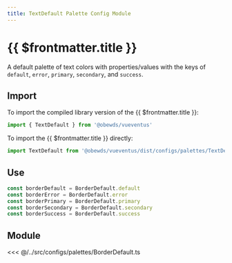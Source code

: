 ```yaml
---
title: TextDefault Palette Config Module
---
```


<script setup>
    import DocsPackageVersion from '../../../src/views/compos/DocsPackageVersion.vue'
</script>





# {{ $frontmatter.title }}

A default palette of text colors with properties/values with the keys of `default`, `error`, `primary`, `secondary`, and `success`.






## Import

To import the compiled library version of the {{ $frontmatter.title }}:

```javascript
import { TextDefault } from '@obewds/vueventus'
```

To import the {{ $frontmatter.title }} directly:

```javascript
import TextDefault from '@obewds/vueventus/dist/configs/palettes/TextDefault.js'
```






## Use

```javascript
const borderDefault = BorderDefault.default
const borderError = BorderDefault.error
const borderPrimary = BorderDefault.primary
const borderSecondary = BorderDefault.secondary
const borderSuccess = BorderDefault.success
```






## Module

<<< @/../src/configs/palettes/BorderDefault.ts






<DocsPackageVersion/>


